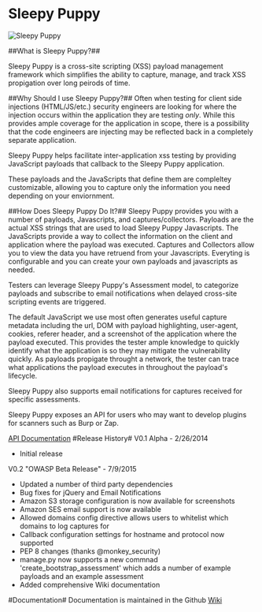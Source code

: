 Sleepy Puppy
============

![Sleepy Puppy](http://i.snag.gy/VQfEE.jpg)

##What is Sleepy Puppy?##

Sleepy Puppy is a cross-site scripting (XSS) payload management framework which simplifies the ability to capture, manage, and track XSS propigation over long peirods of time.

##Why Should I use Sleepy Puppy?##
Often when testing for client side injections (HTML/JS/etc.) security engineers are looking for where the injection occurs within the application they are testing *only*.  While this provides ample coverage for the application in scope, there is a possibility that the code engineers are injecting may be reflected back in a completely separate application.

Sleepy Puppy helps facilitate inter-application xss testing by providing JavaScript payloads that callback to the Sleepy Puppy application.

These payloads and the JavaScripts that define them are compleltey customizable, allowing you to capture only the information you need depending on your enviornment.

##How Does Sleepy Puppy Do It?##
Sleepy Puppy provides you with a number of payloads, Javascripts, and captures/collectors.  Payloads are the actual XSS strings that are used to load Sleepy Puppy Javascripts.  The JavaScripts provide a way to collect the information on the client and application where the payload was executed.  Captures and Collectors allow you to view the data you have retruend from your Javascripts.  Everyting is configurable and you can create your own payloads and javascripts as needed.

Testers can leverage Sleepy Puppy's Assessment model, to categorize payloads and subscribe to email notifications when delayed cross-site scripting events are triggered.

The default JavaScript we use most often generates useful capture metadata including the url, DOM with payload highlighting, user-agent, cookies, referer header, and a screenshot of the application where the payload executed.  This provides the tester ample knowledge to quickly identify what the application is so they may mitigate the vulnerability quickly.  As payloads propigate throught a network, the tester can trace what applications the payload executes in throughout the payload's lifecycle.

Sleepy Puppy also supports email notifications for captures received for specific assessments.

Sleepy Puppy exposes an API for users who may want to develop plugins for scanners such as Burp or Zap.

[API Documentation](https://github.com/sbehrens/sleepy-puppy/wiki/API)
#Release History#
V0.1 Alpha - 2/26/2014
* Initial release

V0.2 "OWASP Beta Release" - 7/9/2015
* Updated a number of third party dependencies
* Bug fixes for jQuery and Email Notifications
* Amazon S3 storage configuration is now available for screenshots
* Amazon SES email support is now available
* Allowed domains config directive allows users to whitelist which domains to log captures for
* Callback configuration settings for hostname and protocol now supported
* PEP 8 changes (thanks @monkey_security)
* manage.py now supports a new commnad 'create_bootstrap_assessment' which adds a number of example payloads and an example assessment
* Added comprehensive Wiki documentation


#Documentation#
Documentation is maintained in the Github [Wiki](https://github.com/sbehrens/sleepy-puppy/wiki)
